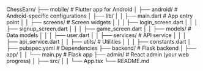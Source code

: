 ChessEarn/
├── mobile/               # Flutter app for Android
│   ├── android/          # Android-specific configurations
│   ├── lib/
│   │   ├── main.dart     # App entry point
│   │   ├── screens/      # Screen widgets
│   │   │   ├── login_screen.dart
│   │   │   ├── signup_screen.dart
│   │   │   ├── game_screen.dart
│   │   ├── models/       # Data models
│   │   │   ├── user.dart
│   │   ├── services/     # API service
│   │   │   ├── api_service.dart
│   │   ├── utils/        # Utilities
│   │   │   ├── constants.dart
│   ├── pubspec.yaml      # Dependencies
├── backend/              # Flask backend
│   ├── app/
│   │   └── main.py       # Flask app
├── admin/                # React admin (your web progress)
│   ├── src/
│   │   └── App.tsx
└── README.md